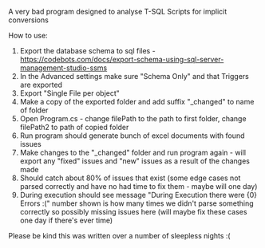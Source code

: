 A very bad program designed to analyse T-SQL Scripts for implicit conversions

How to use:
1. Export the database schema to sql files - https://codebots.com/docs/export-schema-using-sql-server-management-studio-ssms
2. In the Advanced settings make sure "Schema Only" and that Triggers are exported
3. Export "Single File per object"
4. Make a copy of the exported folder and add suffix "_changed" to name of folder
5. Open Program.cs - change filePath to the path to first folder, change filePath2 to path of copied folder
6. Run program should generate bunch of excel documents with found issues
7. Make changes to the "_changed" folder and run program again - will export any "fixed" issues and "new" issues as a result of the changes made
8. Should catch about 80% of issues that exist (some edge cases not parsed correctly and have no had time to fix them - maybe will one day)
9. During execution should see message "During Execution there were {0} Errors :(" number shown is how many times we didn't parse something correctly so possibly missing issues here (will maybe fix these cases one day if there's ever time)

Please be kind this was written over a number of sleepless nights :(

